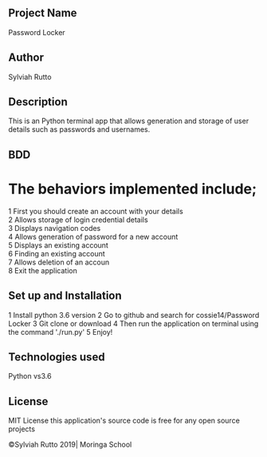 ## Project Name
Password Locker

## Author
Sylviah Rutto


## Description
This is an Python terminal app that allows generation and storage of user details such as passwords and usernames.


## BDD
  # The behaviors implemented include;
1 First you should create an account with your details <br>
2 Allows storage of login credential details<br>
3 Displays navigation codes <br>
4 Allows generation of password for a new account<br>
5 Displays an existing account<br>
6 Finding an existing account<br>
7 Allows deletion of an accoun<br>
8 Exit the application


## Set up and Installation

1 Install python 3.6 version
2 Go to github and search for cossie14/Password Locker
3 Git clone or download
4 Then run the application on terminal using  the command './run.py'
5 Enjoy!

## Technologies used
Python vs3.6

## License 
MIT License this application's source code is free for any open source projects

©Sylviah Rutto 2019| Moringa School


